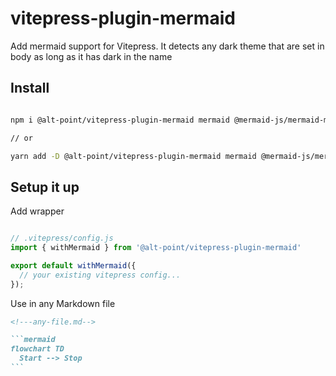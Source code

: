 # vitepress-plugin-mermaid

Add mermaid support for Vitepress.
It detects any dark theme that are set in body as long as it has dark in the name

[//]: # (See the [docs 📕]&#40;https://emersonbottero.github.io/vitepress-plugin-mermaid/&#41;  )

[//]: # (and a [complex example 😎]&#40;https://emersonbottero.github.io/vitepress-plugin-mermaid/guide/more-examples.html#render&#41;)

## Install

```bash

npm i @alt-point/vitepress-plugin-mermaid mermaid @mermaid-js/mermaid-mindmap -D

// or 

yarn add -D @alt-point/vitepress-plugin-mermaid mermaid @mermaid-js/mermaid-mindmap
```

## Setup it up

Add wrapper

```js

// .vitepress/config.js
import { withMermaid } from '@alt-point/vitepress-plugin-mermaid'

export default withMermaid({
  // your existing vitepress config...
});

```

Use in any Markdown file

````md
<!---any-file.md-->

```mermaid
flowchart TD
  Start --> Stop
```
````
